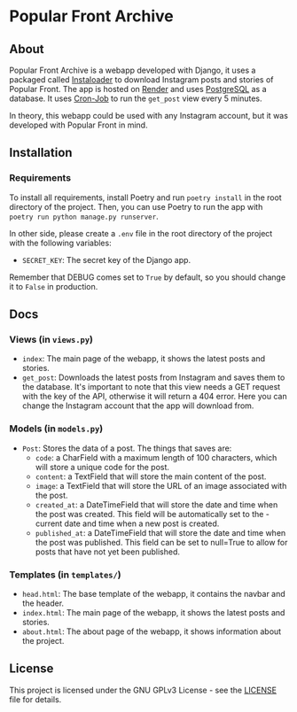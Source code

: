 # Popular Front Archive

## About

Popular Front Archive is a webapp developed with Django, it uses a packaged called [Instaloader](https://instaloader.github.io/) to download Instagram posts and stories of Popular Front. The app is hosted on [Render](https://popularfrontarchive.onrender.com/) and uses [PostgreSQL](https://www.postgresql.org/) as a database. It uses [Cron-Job](https://console.cron-job.org) to run the `get_post` view every 5 minutes.

In theory, this webapp could be used with any Instagram account, but it was developed with Popular Front in mind.

## Installation

### Requirements

To install all requirements, install Poetry and run `poetry install` in the root directory of the project. Then, you can use Poetry to run the app with `poetry run python manage.py runserver`.

In other side, please create a `.env` file in the root directory of the project with the following variables:

- `SECRET_KEY`: The secret key of the Django app.

Remember that DEBUG comes set to `True` by default, so you should change it to `False` in production.

## Docs

### Views (in `views.py`)

- `index`: The main page of the webapp, it shows the latest posts and stories.
- `get_post`: Downloads the latest posts from Instagram and saves them to the database. It's important to note that this view needs a GET request with the key of the API, otherwise it will return a 404 error. Here you can change the Instagram account that the app will download from.

### Models (in `models.py`)

- `Post`: Stores the data of a post. The things that saves are:
  - `code`: a CharField with a maximum length of 100 characters, which will store a unique code for the post.
  - `content`: a TextField that will store the main content of the post.
  - `image`: a TextField that will store the URL of an image associated with the post.
  - `created_at`: a DateTimeField that will store the date and time when the post was created. This field will be automatically set to the - current date and time when a new post is created.
  - `published_at`: a DateTimeField that will store the date and time when the post was published. This field can be set to null=True to allow for posts that have not yet been published.


### Templates (in `templates/`)

- `head.html`: The base template of the webapp, it contains the navbar and the header.
- `index.html`: The main page of the webapp, it shows the latest posts and stories.
- `about.html`: The about page of the webapp, it shows information about the project.

## License

This project is licensed under the GNU GPLv3 License - see the [LICENSE](LICENSE) file for details.